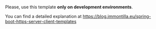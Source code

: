 Please, use this template **only on development environments**.

You can find a detailed explanation at https://blog.immontilla.eu/spring-boot-https-server-client-templates
